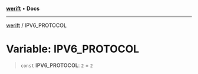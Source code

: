 [**werift**](../README.md) • **Docs**

***

[werift](../globals.md) / IPV6\_PROTOCOL

# Variable: IPV6\_PROTOCOL

> `const` **IPV6\_PROTOCOL**: `2` = `2`
